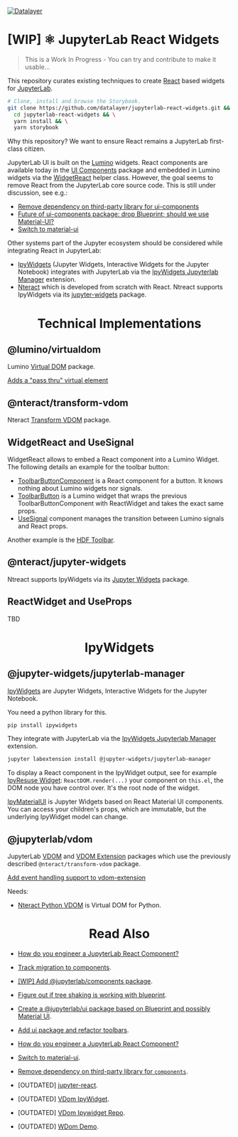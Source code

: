 [![Datalayer](https://dsp.docs.datalayer.io/logo/datalayer-25.svg)](https://datalayer.io)

# [WIP] ⚛️ JupyterLab React Widgets

> This is a Work In Progress - You can try and contribute to make it usable...

This repository curates existing techniques to create [React](https://reactjs.org) based widgets for [JupyterLab](https://github.com/jupyterlab/jupyterlab).

```bash
# Clone, install and browse the Storybook.
git clone https://github.com/datalayer/jupyterlab-react-widgets.git &&
  cd jupyterlab-react-widgets && \
  yarn install && \
  yarn storybook
```

Why this repository? We want to ensure React remains a JupyterLab first-class citizen.

JupyterLab UI is built on the [Lumino](https://github.com/jupyterlab/lumino) widgets. React components are available today in the [UI Components](https://github.com/jupyterlab/jupyterlab/tree/master/packages/ui-components) package and embedded in Lumino widgets via the [WidgetReact](https://jupyterlab.readthedocs.io/en/latest/developer/virtualdom.html) helper class. However, the goal seems to remove React from the JupyterLab core source code. This is still under discussion, see e.g.:

- [Remove dependency on third-party library for ui-components](https://github.com/jupyterlab/jupyterlab/issues/6890)
- [Future of ui-components package: drop Blueprint; should we use Material-UI?](https://github.com/jupyterlab/jupyterlab/issues/7574)
- [Switch to material-ui](https://github.com/jupyterlab/jupyterlab/pull/6828)

Other systems part of the Jupyter ecosystem should be considered while integrating React in JupyterLab:

- [IpyWidgets](https://github.com/jupyter-widgets/ipywidgets) (Jupyter Widgets, Interactive Widgets for the Jupyter Notebook) integrates with JupyterLab via the [IpyWidgets Jupyterlab Manager](https://github.com/jupyter-widgets/ipywidgets/tree/master/packages/jupyterlab-manager) extension.
- [Nteract](https://github.com/nteract/nteract) which is developed from scratch with React. Ntreact supports IpyWidgets via its [jupyter-widgets](https://github.com/nteract/nteract/tree/master/packages/jupyter-widgets) package.

<p align="center">
  <h1 align="center">Technical Implementations</h1>
</p>

## @lumino/virtualdom

Lumino [Virtual DOM](https://github.com/jupyterlab/lumino/tree/master/packages/virtualdom) package.

[Adds a "pass thru" virtual element](https://github.com/jupyterlab/lumino/pull/29)

## @nteract/transform-vdom

Nteract [Transform VDOM](https://github.com/nteract/nteract/tree/master/packages/transform-vdom) package.

## WidgetReact and UseSignal

WidgetReact allows to embed a React component into a Lumino Widget. The following details an example for the toolbar button:

- [ToolbarButtonComponent](https://github.com/jupyterlab/jupyterlab/blob/37c7a647a1344712c8cf80414db73809f486e766/packages/apputils/src/toolbar.tsx#L469) is a React component for a button. It knows nothing about Lumino widgets nor signals.
- [ToolbarButton](https://github.com/jupyterlab/jupyterlab/blob/37c7a647a1344712c8cf80414db73809f486e766/packages/apputils/src/toolbar.tsx#L531) is a Lumino widget that wraps the previous ToolbarButtonComponent with ReactWidget and takes the exact same props.
- [UseSignal](https://github.com/jupyterlab/jupyterlab/blob/37c7a647a1344712c8cf80414db73809f486e766/packages/apputils/src/toolbar.tsx#L569) component manages the transition between Lumino signals and React props.

Another example is the [HDF Toolbar](https://github.com/telamonian/jupyterlab-hdf/blob/master/src/toolbar.tsx).

## @nteract/jupyter-widgets

Ntreact supports IpyWidgets via its [Jupyter Widgets](https://github.com/nteract/nteract/tree/master/packages/jupyter-widgets) package.

## ReactWidget and UseProps

TBD

<p align="center">
  <h1 align="center">IpyWidgets</h1>
</p>

## @jupyter-widgets/jupyterlab-manager

[IpyWidgets](https://github.com/jupyter-widgets/ipywidgets) are Jupyter Widgets, Interactive Widgets for the Jupyter Notebook.

You need a python library for this.

```bash
pip install ipywidgets
```

They integrate with JupyterLab via the [IpyWidgets Jupyterlab Manager](https://github.com/jupyter-widgets/ipywidgets/tree/master/packages/jupyterlab-manager) extension.

```bash
jupyter labextension install @jupyter-widgets/jupyterlab-manager
```

To display a React component in the IpyWidget output, see for example [IpyResuse Widget](https://github.com/jtpio/ipyresuse/blob/ad36caf300fb18daab92279597b86cea95a5372d/src/widget.tsx#L106-L107): `ReactDOM.render(...)` your component on `this.el`, the DOM node you have control over. It's the root node of the widget.

[IpyMaterialUI](https://github.com/maartenbreddels/ipymaterialui) is Jupyter Widgets based on React Material UI components. You can access your children's props, which are immutable, but the underlying IpyWidget model can change.

## @jupyterlab/vdom

JupyterLab [VDOM](https://github.com/jupyterlab/jupyterlab/tree/master/packages/vdom) and [VDOM Extension](https://github.com/jupyterlab/jupyterlab/tree/master/packages/vdom-extension) packages which use the previously described `@nteract/transform-vdom` package.

[Add event handling support to vdom-extension](https://github.com/jupyterlab/jupyterlab/pull/5670)

Needs:

- [Nteract Python VDOM](https://github.com/nteract/vdom) is Virtual DOM for Python.

<p align="center">
  <h1 align="center">Read Also</h1>
</p>

- [How do you engineer a JupyterLab React Component?](https://github.com/jupyterlab/jupyterlab/issues/6380)
- [Track migration to components](https://github.com/jupyterlab/jupyterlab/issues/5702).
- [[WIP] Add @jupyterlab/components package](https://github.com/jupyterlab/jupyterlab/pull/5538).
- [Figure out if tree shaking is working with blueprint](https://github.com/jupyterlab/jupyterlab/issues/5601).
- [Create a @jupyterlab/ui package based on Blueprint and possibly Material UI](https://github.com/jupyterlab/jupyterlab/issues/5170).
- [Add ui package and refactor toolbars](https://github.com/jupyterlab/jupyterlab/pull/4234).
- [How do you engineer a JupyterLab React Component?](https://github.com/jupyterlab/jupyterlab/issues/6380)
- [Switch to material-ui](https://github.com/jupyterlab/jupyterlab/pull/6828).
- [Remove dependency on third-party library for `components`](https://github.com/jupyterlab/jupyterlab/issues/6890).

- [OUTDATED] [jupyter-react](https://github.com/timbr-io/jupyter-react).
- [OUTDATED] [VDom IpyWidget](https://github.com/jupyter-widgets/ipywidgets/issues/2039).
- [OUTDATED] [VDom Ipywidget Repo](https://github.com/shoobomb/vdom_ipywidget).
- [OUTDATED] [WDom Demo](https://github.com/AaronWatters/jp_doodle/blob/master/notebooks/misc/wdom%20demo.ipynb).
